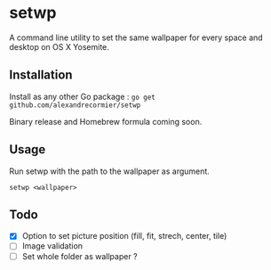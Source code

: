 # setwp
A command line utility to set the same wallpaper for every space and desktop on OS X Yosemite.

## Installation
Install as any other Go package : `go get github.com/alexandrecormier/setwp`

Binary release and Homebrew formula coming soon.

## Usage
Run setwp with the path to the wallpaper as argument.

~~~
setwp <wallpaper>
~~~

## Todo
- [x] Option to set picture position (fill, fit, strech, center, tile)
- [ ] Image validation
- [ ] Set whole folder as wallpaper ?
